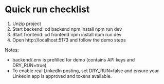 # Quick run checklist

1. Unzip project
2. Start backend:
   cd backend
   npm install
   npm run dev
3. Start frontend:
   cd frontend
   npm install
   npm run dev
4. Open http://localhost:5173 and follow the demo steps

Notes:
- backend/.env is prefilled for demo (contains API keys and DRY_RUN=true)
- To enable real LinkedIn posting, set DRY_RUN=false and ensure your LinkedIn app is approved and tokens available.
